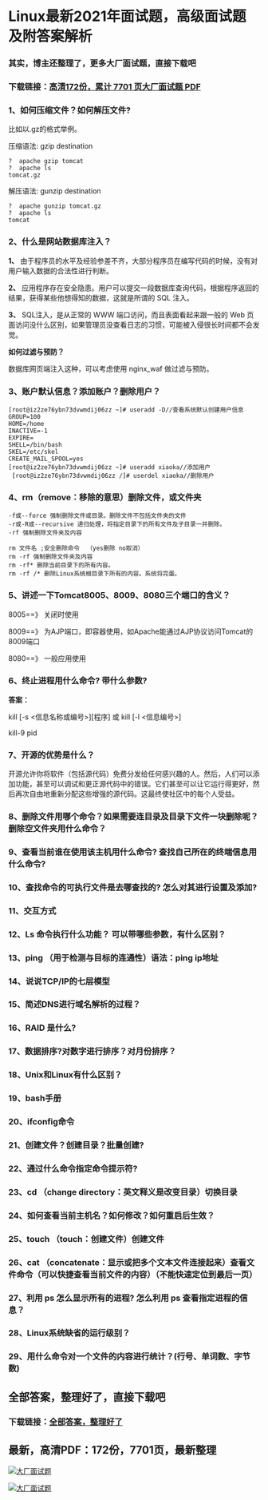 # Linux最新2021年面试题，高级面试题及附答案解析

### 其实，博主还整理了，更多大厂面试题，直接下载吧

### 下载链接：[高清172份，累计 7701 页大厂面试题  PDF](https://github.com/souyunku/DevBooks/blob/master/docs/index.md)



### 1、如何压缩文件？如何解压文件?

比如以.gz的格式举例。

压缩语法: gzip destination

```
?  apache gzip tomcat
?  apache ls
tomcat.gz
```

解压语法: gunzip destination

```
?  apache gunzip tomcat.gz
?  apache ls
tomcat
```


### 2、什么是网站数据库注入？

**1、** 由于程序员的水平及经验参差不齐，大部分程序员在编写代码的时候，没有对用户输入数据的合法性进行判断。

**2、** 应用程序存在安全隐患。用户可以提交一段数据库查询代码，根据程序返回的结果，获得某些他想得知的数据，这就是所谓的 SQL 注入。

**3、** SQL注入，是从正常的 WWW 端口访问，而且表面看起来跟一般的 Web 页面访问没什么区别，如果管理员没查看日志的习惯，可能被入侵很长时间都不会发觉。

**如何过滤与预防？**

数据库网页端注入这种，可以考虑使用 nginx_waf 做过滤与预防。


### 3、账户默认信息？添加账户？删除用户？

```
[root@iz2ze76ybn73dvwmdij06zz ~]# useradd -D//查看系统默认创建用户信息
GROUP=100
HOME=/home
INACTIVE=-1
EXPIRE=
SHELL=/bin/bash
SKEL=/etc/skel
CREATE_MAIL_SPOOL=yes
[root@iz2ze76ybn73dvwmdij06zz ~]# useradd xiaoka//添加用户
 [root@iz2ze76ybn73dvwmdij06zz /]# userdel xiaoka//删除用户
```


### 4、rm（remove：移除的意思）删除文件，或文件夹

```
-f或--force 强制删除文件或目录。删除文件不包括文件夹的文件
-r或-R或--recursive 递归处理，将指定目录下的所有文件及子目录一并删除。 
-rf 强制删除文件夹及内容

rm 文件名 ;安全删除命令  （yes删除 no取消）
rm -rf 强制删除文件夹及内容
rm -rf* 删除当前目录下的所有内容。
rm -rf /* 删除Linux系统根目录下所有的内容。系统将完蛋。
```


### 5、讲述一下Tomcat8005、8009、8080三个端口的含义？

8005==》 关闭时使用

8009==》 为AJP端口，即容器使用，如Apache能通过AJP协议访问Tomcat的8009端口

8080==》 一般应用使用


### 6、终止进程用什么命令? 带什么参数?

**答案：**

kill [-s <信息名称或编号>][程序] 或 kill [-l <信息编号>]

kill-9 pid


### 7、开源的优势是什么？

开源允许你将软件（包括源代码）免费分发给任何感兴趣的人。然后，人们可以添加功能，甚至可以调试和更正源代码中的错误。它们甚至可以让它运行得更好，然后再次自由地重新分配这些增强的源代码。这最终使社区中的每个人受益。


### 8、删除文件用哪个命令？如果需要连目录及目录下文件一块删除呢？删除空文件夹用什么命令？
### 9、查看当前谁在使用该主机用什么命令? 查找自己所在的终端信息用什么命令?
### 10、查找命令的可执行文件是去哪查找的? 怎么对其进行设置及添加?
### 11、交互方式
### 12、Ls 命令执行什么功能？ 可以带哪些参数，有什么区别？
### 13、ping （用于检测与目标的连通性）语法：ping ip地址
### 14、说说TCP/IP的七层模型
### 15、简述DNS进行域名解析的过程？
### 16、RAID 是什么?
### 17、数据排序?对数字进行排序？对月份排序？
### 18、Unix和Linux有什么区别？
### 19、bash手册
### 20、ifconfig命令
### 21、创建文件？创建目录？批量创建?
### 22、通过什么命令指定命令提示符?
### 23、cd （change directory：英文释义是改变目录）切换目录
### 24、如何查看当前主机名？如何修改？如何重启后生效？
### 25、touch （touch：创建文件）创建文件
### 26、cat （concatenate：显示或把多个文本文件连接起来）查看文件命令（可以快捷查看当前文件的内容）（不能快速定位到最后一页）
### 27、利用 ps 怎么显示所有的进程? 怎么利用 ps 查看指定进程的信息？
### 28、Linux系统缺省的运行级别？
### 29、用什么命令对一个文件的内容进行统计？(行号、单词数、字节数)




## 全部答案，整理好了，直接下载吧

### 下载链接：[全部答案，整理好了](https://www.souyunku.com/wp-content/uploads/weixin/githup-weixin-2.png)




## 最新，高清PDF：172份，7701页，最新整理

[![大厂面试题](https://www.souyunku.com/wp-content/uploads/weixin/mst.png "架构师专栏")](https://www.souyunku.com/wp-content/uploads/weixin/githup-weixin.png "架构师专栏")

[![大厂面试题](https://www.souyunku.com/wp-content/uploads/weixin/githup-weixin.png "架构师专栏")](https://www.souyunku.com/wp-content/uploads/weixin/githup-weixin.png "架构师专栏")

